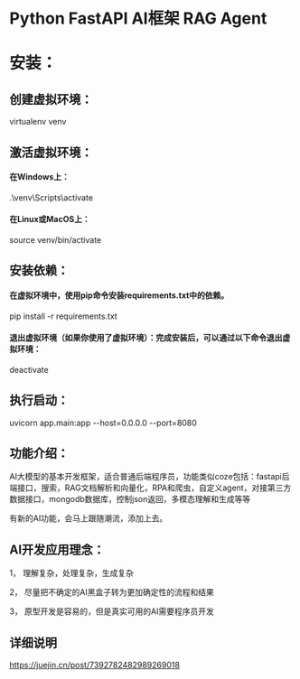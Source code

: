 # Python FastAPI AI框架 RAG  Agent
 
# 安装：
## 创建虚拟环境： 
virtualenv venv
## 激活虚拟环境：
#### 在Windows上： 
.\venv\Scripts\activate
#### 在Linux或MacOS上： 
source venv/bin/activate
## 安装依赖：
#### 在虚拟环境中，使用pip命令安装requirements.txt中的依赖。 
pip install -r requirements.txt
#### 退出虚拟环境（如果你使用了虚拟环境）：完成安装后，可以通过以下命令退出虚拟环境： 
deactivate

## 执行启动：
 uvicorn app.main:app --host=0.0.0.0 --port=8080


## 功能介绍：

AI大模型的基本开发框架，适合普通后端程序员，功能类似coze包括：fastapi后端接口，搜索，RAG文档解析和向量化，RPA和爬虫，自定义agent，对接第三方数据接口，mongodb数据库，控制json返回，多模态理解和生成等等

有新的AI功能，会马上跟随潮流，添加上去。


## AI开发应用理念：

1， 理解复杂，处理复杂，生成复杂

2， 尽量把不确定的AI黑盒子转为更加确定性的流程和结果

3， 原型开发是容易的，但是真实可用的AI需要程序员开发

## 详细说明

https://juejin.cn/post/7392782482989269018 